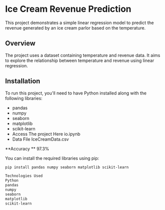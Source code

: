 # Ice Cream Revenue Prediction

This project demonstrates a simple linear regression model to predict the revenue generated by an ice cream parlor based on the temperature.

## Overview
The project uses a dataset containing temperature and revenue data. It aims to explore the relationship between temperature and revenue using linear regression.

## Installation
To run this project, you'll need to have Python installed along with the following libraries:
- pandas
- numpy
- seaborn
- matplotlib
- scikit-learn
- Access The project Here io.ipynb
- Data File IceCreamData.csv

**Accuracy
**
97.3%

You can install the required libraries using pip:
```bash
pip install pandas numpy seaborn matplotlib scikit-learn

Technologies Used
Python
pandas
numpy
seaborn
matplotlib
scikit-learn


